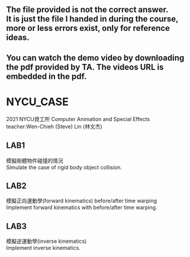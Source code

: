 The file provided is not the correct answer.  
It is just the file I handed in during the course, more or less errors exist, only for reference ideas.
--
## You can watch the demo video by downloading the pdf provided by TA. The videos URL is embedded in the pdf.
# NYCU_CASE
2021 NYCU資工所 Computer Animation and  Special Effects  
teacher:Wen-Chieh (Steve) Lin (林文杰)

## LAB1
模擬剛體物件碰撞的情況  
Simulate the case of rigid body object collision.  

## LAB2
模擬正向運動學(forward kinematics) before/after time warping  
Implement forward kinematics with before/after time warping.  

## LAB3
模擬逆運動學(inverse kinematics)  
Implement inverse kinematics.  
